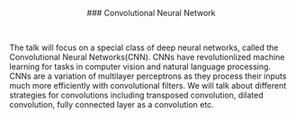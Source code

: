 <p align="center">### Convolutional Neural Network</p><br>

The talk will focus on a special class of deep neural networks, called the Convolutional Neural Networks(CNN). CNNs have revolutionlized machine learning for tasks in computer vision and natural language processing. CNNs are a variation of multilayer perceptrons as they process their inputs much more efficiently with convolutional filters. We will talk about different strategies for convolutions including transposed convolution, dilated convolution, fully connected layer as a convolution etc.
